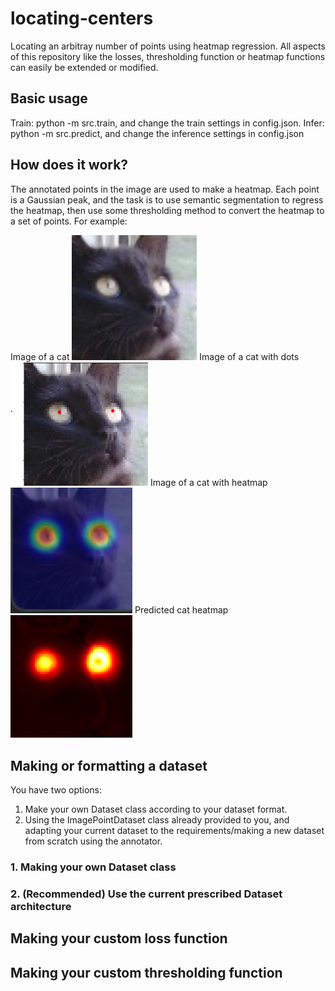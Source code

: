 # locating-centers 
Locating an arbitray number of points using heatmap regression. All aspects of this repository like the losses, thresholding function or heatmap functions can easily be extended or modified.
  
## Basic usage
Train: python -m src.train, and change the train settings in config.json.
Infer: python -m src.predict, and change the inference settings in config.json

## How does it work?
The annotated points in the image are used to make a heatmap. Each point is a Gaussian peak, and the task is to use semantic segmentation to regress the heatmap, then use some thresholding method to convert the heatmap to a set of points. For example:

Image of a cat
<img src="./media/cat_998.png" alt="Image of a cat" width="200"/>
Image of a cat with dots
<img src="./media/dots.png" alt="Image of a cat with dots" width="220"/>
Image of a cat with heatmap
<img src="./media/heatmap.png" alt="Image of a cat with heatmap" width="195"/>
Predicted cat heatmap
<img src="./media/predicted.png" alt="Predicted cat heatmap" width="195"/>


## Making or formatting a dataset  
  
You have two options:

 1. Make your own Dataset class according to your dataset format.
 2. Using the ImagePointDataset class already provided to you, and adapting your current dataset to the requirements/making a new dataset from scratch using the annotator.

### 1. Making your own Dataset class
### 2. (Recommended) Use the current prescribed Dataset architecture

## Making your custom loss function
## Making your custom thresholding function
